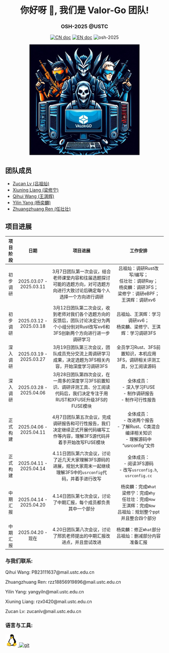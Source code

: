 <h1 align="center">你好呀 👋, 我们是 Valor-Go 团队! </h1>
<h3 align="center">OSH-2025 @USTC</h3>

<p align="center">
<a href="./README_CN.md"><img src="https://img.shields.io/badge/文档-中文版-blue.svg" alt="CN doc"></a>
<a href="./README.md"><img src="https://img.shields.io/badge/document-English-blue.svg" alt="EN doc"></a>
<img src="https://komarev.com/ghpvc/?username=osh-2025&label=Profile%20views&color=0e75b6&style=flat" alt="osh-2025" />
</p>

<p align="center">
<img src="./pictures/team_logo.jpg" alt="Team logo" width="350">
</p>


## 团队成员
+ [Zucan Lv (吕祖灿)](https://github.com/zucanlv)
+ [Xiuning Liang (梁修宁)](https://github.com/rzx0420)
+ [Qihui Wang (王淇辉)](https://github.com/discrete-create)
+ [Yilin Yang (杨奕麟)](https://github.com/Alexyang1097)
+ [Zhuangzhuang Ren (任壮壮)](https://github.com/Renzz-ustc)

## 项目进展
|项目阶段 |日期 |项目进展 |工作安排|
|:----:|:----:|:----:|:----:|
|初步调研|2025.03.07 - 2025.03.11|3月7日团队第一次会议，结合老师课堂内容和往届选题探讨可能的选题方向，对可选题方向进行大致讨论后确定每个人选择一个方向进行调研|吕祖灿：调研Rust改写/编写；<br>任壮壮：调研Ray；<br>杨奕麟：调研3FS；<br>梁修宁：调研eBPF；<br>王淇辉：调研xv6|
|初步调研|2025.03.12 - 2025.03.18|3月12日团队第二次会议，收到老师对我们各个选题方向的反馈后，团队讨论决定分为两个小组分别对Rust改写xv6和3FS创新两个方向进行进一步调研学习|吕祖灿、王淇辉：学习调研xv6；<br>杨奕麟、梁修宁、王淇辉：学习调研3FS|
|深入调研|2025.03.19 - 2025.03.27|3月19日团队第三次会议，团队成员充分交流上周调研学习成果，决定选题为3FS相关内容，开始深度学习调研3FS|全员学习Rust、3FS前置知识，本机应用3FS，调研相关评测工具，分工阅读源码|
|深入调研|2025.03.28 - 2025.04.06| 3月28日团队第四次会议，在一周多的深度学习3FS前置知识、调研评测工具、分工阅读代码后，我们决定专注于用RUST和XFUSE升级3FS的FUSE模块| 全体成员：<br>- 深入学习FUSE <br>- 制作调研报告 <br>- 制作可行性报告
| 正式构建|2025.04.06 - 2025.04.11| 4月7日团队第五次会议，完成调研报告和可行性报告，我们决定继续正式开展代码编写工作等内容，理解3FS源代码并着手开始改写FUSE模块 | 全体成员：<br>- 改进两个报告 <br>- 了解Rust、C类混合编译相关知识 <br>- 理解源码中<br>“usrconfig”文件
| 正式构建|2025.04.11 - 2025.04.14| 4.11日团队第六次会议，讨论了近几天大家理解3FS源码的进展，规划大家周末一起继续理解3FS中的`usrconfig`代码，并着手进行改写| 全体成员：<br> - 阅读3FS源码 <br> - 改写`usrconfig.h`, `usrconfig.cc`|
| 中期汇报|2025.04.14 - 2025.04.20| 4.14日团队第七次会议，讨论了中期汇报，每个成员都负责其中一个部分| 杨奕麟：完成`What`<br> 梁修宁：完成`Why` <br> 任壮壮：完成`How`<br> 王淇辉：完成`Now` <br> 吕祖灿：规划整个ppt并且整合四个部分|
| 中期汇报|2025.04.20 - 现在| 4.20日团队第八次会议，讨论了邢凯老师提出的中期汇报改进点，并且尝试改进| 杨奕麟：修正`What`部分 <br> 吕祖灿：删减部分内容准备汇报|


<h3 align="left">与我们联系:</h3>
<p align="left">Qihui Wang: PB23111637@mail.ustc.edu.cn</p>
<p align="left">Zhuangzhuang Ren: rzz18856919896@mail.ustc.edu.cn</p>
<p align="left">Yilin Yang: yangyiln@mail.ustc.edu.cn</p>
<p align="left">Xiuning Liang: rzx0420@mail.ustc.edu.cn</p>
<p align="left">Zucan Lv: zucanlv@mail.ustc.edu.cn</p>


<h3 align="left">语言与工具:</h3>
<p align="left">  <a href="https://www.linux.org/" target="_blank" rel="noreferrer"> <img src="https://raw.githubusercontent.com/devicons/devicon/master/icons/linux/linux-original.svg" alt="linux" width="40" height="40"/> </a> <a href="https://git-scm.com/" target="_blank" rel="noreferrer"> <img src="https://www.vectorlogo.zone/logos/git-scm/git-scm-icon.svg" alt="git" width="40" height="40"/> 
